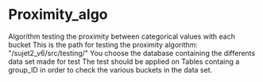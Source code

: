 # Proximity_algo
Algorithm testing the proximity between categorical values with each bucket
This is the path for testing the proximity algorithm: "/sujet2_v6/src/testing/"
You choose the database containing the differents data set made for test
The test should be applied on Tables containg a group_ID in order to check the various buckets in the data set.
